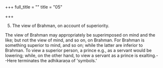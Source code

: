+++
full_title = ""
title = "05"

+++


5. The view of Brahman, on account of superiority.

The view of Brahman may appropriately be superimposed on mind and the like; but not the view of mind, and so on, on Brahman. For Brahman is something superior to mind, and so on; while the latter are inferior to Brahman. To view a superior person, a prince e.g., as a servant would be lowering; while, on the other hand, to view a servant as a prince is exalting.--Here terminates the adhikaraṇa of 'symbols.'

